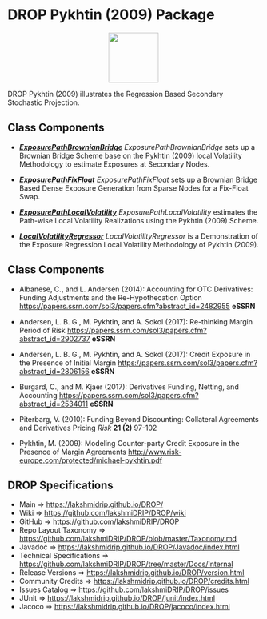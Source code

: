 # DROP Pykhtin (2009) Package

<p align="center"><img src="https://github.com/lakshmiDRIP/DROP/blob/master/DRIP_Logo.gif?raw=true" width="100"></p>

DROP Pykhtin (2009) illustrates the Regression Based Secondary Stochastic Projection.


## Class Components

 * [***ExposurePathBrownianBridge***](https://github.com/lakshmiDRIP/DROP/tree/master/src/main/java/org/drip/sample/pykhtin2009/ExposurePathBrownianBridge.java)
 <i>ExposurePathBrownianBridge</i> sets up a Brownian Bridge Scheme base on the Pykhtin (2009) local Volatility Methodology to estimate Exposures at Secondary Nodes.

 * [***ExposurePathFixFloat***](https://github.com/lakshmiDRIP/DROP/tree/master/src/main/java/org/drip/sample/pykhtin2009/ExposurePathFixFloat.java)
 <i>ExposurePathFixFloat</i> sets up a Brownian Bridge Based Dense Exposure Generation from Sparse Nodes for a Fix-Float Swap.

 * [***ExposurePathLocalVolatility***](https://github.com/lakshmiDRIP/DROP/tree/master/src/main/java/org/drip/sample/pykhtin2009/ExposurePathLocalVolatility.java)
 <i>ExposurePathLocalVolatility</i> estimates the Path-wise Local Volatility Realizations using the Pykhtin (2009) Scheme.

 * [***LocalVolatilityRegressor***](https://github.com/lakshmiDRIP/DROP/tree/master/src/main/java/org/drip/sample/pykhtin2009/LocalVolatilityRegressor.java)
 <i>LocalVolatilityRegressor</i> is a Demonstration of the Exposure Regression Local Volatility Methodology of Pykhtin (2009).


## Class Components

 * Albanese, C., and L. Andersen (2014): Accounting for OTC Derivatives: Funding Adjustments and the Re-Hypothecation Option https://papers.ssrn.com/sol3/papers.cfm?abstract_id=2482955 <b>eSSRN</b>

 * Andersen, L. B. G., M. Pykhtin, and A. Sokol (2017): Re-thinking Margin Period of Risk https://papers.ssrn.com/sol3/papers.cfm?abstract_id=2902737 <b>eSSRN</b>

 * Andersen, L. B. G., M. Pykhtin, and A. Sokol (2017): Credit Exposure in the Presence of Initial Margin https://papers.ssrn.com/sol3/papers.cfm?abstract_id=2806156 <b>eSSRN</b>

 * Burgard, C., and M. Kjaer (2017): Derivatives Funding, Netting, and Accounting https://papers.ssrn.com/sol3/papers.cfm?abstract_id=2534011 <b>eSSRN</b>

 * Piterbarg, V. (2010): Funding Beyond Discounting: Collateral Agreements and Derivatives Pricing <i>Risk</i> <b>21 (2)</b> 97-102

 * Pykhtin, M. (2009): Modeling Counter-party Credit Exposure in the Presence of Margin Agreements http://www.risk-europe.com/protected/michael-pykhtin.pdf


## DROP Specifications

 * Main                     => https://lakshmidrip.github.io/DROP/
 * Wiki                     => https://github.com/lakshmiDRIP/DROP/wiki
 * GitHub                   => https://github.com/lakshmiDRIP/DROP
 * Repo Layout Taxonomy     => https://github.com/lakshmiDRIP/DROP/blob/master/Taxonomy.md
 * Javadoc                  => https://lakshmidrip.github.io/DROP/Javadoc/index.html
 * Technical Specifications => https://github.com/lakshmiDRIP/DROP/tree/master/Docs/Internal
 * Release Versions         => https://lakshmidrip.github.io/DROP/version.html
 * Community Credits        => https://lakshmidrip.github.io/DROP/credits.html
 * Issues Catalog           => https://github.com/lakshmiDRIP/DROP/issues
 * JUnit                    => https://lakshmidrip.github.io/DROP/junit/index.html
 * Jacoco                   => https://lakshmidrip.github.io/DROP/jacoco/index.html
